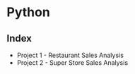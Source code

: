 # Python

## Index
* Project 1 - Restaurant Sales Analysis
* Project 2 - Super Store Sales Analysis
